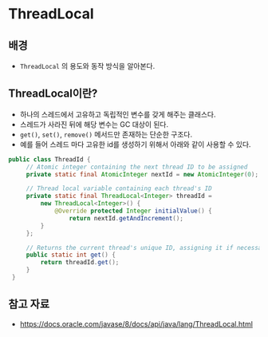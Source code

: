 # ThreadLocal

## 배경

- `ThreadLocal` 의 용도와 동작 방식을 알아본다.

## ThreadLocal이란?

- 하나의 스레드에서 고유하고 독립적인 변수를 갖게 해주는 클래스다.
- 스레드가 사라진 뒤에 해당 변수는 GC 대상이 된다.
- `get()`, `set()`, `remove()` 메서드만 존재하는 단순한 구조다.
- 예를 들어 스레드 마다 고유한 id를 생성하기 위해서 아래와 같이 사용할 수 있다.

```java
public class ThreadId {
     // Atomic integer containing the next thread ID to be assigned
     private static final AtomicInteger nextId = new AtomicInteger(0);

     // Thread local variable containing each thread's ID
     private static final ThreadLocal<Integer> threadId =
         new ThreadLocal<Integer>() {
             @Override protected Integer initialValue() {
                 return nextId.getAndIncrement();
         }
     };

     // Returns the current thread's unique ID, assigning it if necessary
     public static int get() {
         return threadId.get();
     }
 }
```

## 참고 자료

- https://docs.oracle.com/javase/8/docs/api/java/lang/ThreadLocal.html

